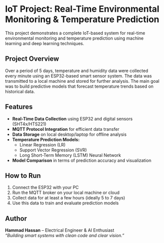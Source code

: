 # IoT Project: Real-Time Environmental Monitoring & Temperature Prediction

This project demonstrates a complete IoT-based system for real-time environmental monitoring and temperature prediction using machine learning and deep learning techniques.

## Project Overview

Over a period of 5 days, temperature and humidity data were collected every minute using an ESP32-based smart sensor system. The data was transmitted to a local machine and stored for further analysis. The main goal was to build predictive models that forecast temperature trends based on historical data.

## Features

- **Real-Time Data Collection** using ESP32 and digital sensors (SHT4x/HTS221)
- **MQTT Protocol Integration** for efficient data transfer
- **Data Storage** on local desktop/laptop for offline analysis
- **Temperature Prediction Models:**
  - Linear Regression (LR)
  - Support Vector Regression (SVR)
  - Long Short-Term Memory (LSTM) Neural Network
- **Model Comparison** in terms of prediction accuracy and visualization

## How to Run

1. Connect the ESP32 with your PC
2. Run the MQTT broker on your local machine or cloud
3. Collect data for at least a few hours (ideally 5 to 7 days)
4. Use this data to train and evaluate prediction models

## Author

**Hammad Hassan** – Electrical Engineer & AI Enthusiast  
_“Building smart systems with clean code and clear vision.”_



